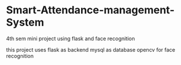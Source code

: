 # Smart-Attendance-management-System
4th sem mini project using flask and face recognition

this project uses flask as backend mysql as database opencv for face recognition 
